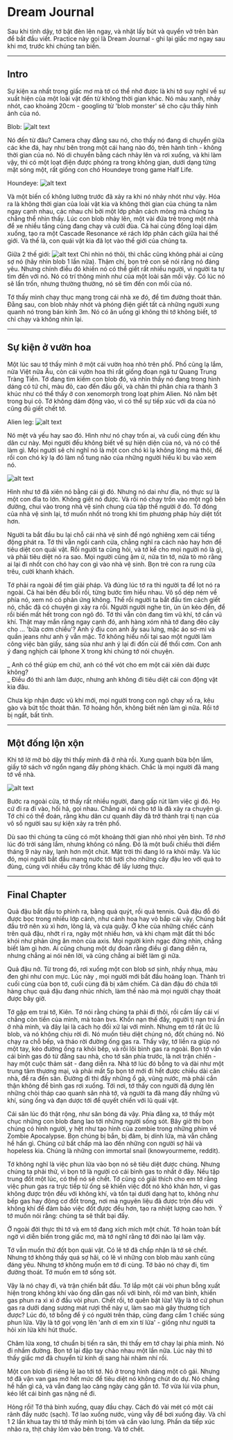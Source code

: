# Dream Journal

Sau khi tỉnh dậy, tớ bật đèn lên ngay, và nhặt lấy bút và quyển vở trên bàn để bắt đầu viết. Practice này gọi là Dream Journal - ghi lại giấc mơ ngay sau khi mơ, trước khi chúng tan biến.

---

## Intro

Sự kiện xa nhất trong giấc mơ mà tớ có thể nhớ được là khi tớ suy nghĩ về sự xuất hiện của một loài vật đến từ không thời gian khác. Nó màu xanh, nhảy nhót, cao khoảng 20cm - googling từ 'blob monster' sẽ cho cậu thấy hình ảnh của nó.

Blob: ![alt text](data/babyblob.png)

Nó đến từ đâu? Camera chạy đằng sau nó, cho thấy nó đang di chuyển giữa các khe đá, hay như bên trong một cái hang nào đó, trên hành tinh - không thời gian của nó. Nó di chuyển bằng cách nhảy lên và rơi xuống, và khi làm vậy, thì có một loạt điện được phóng ra trong không gian, dưới dạng từng mặt sóng một, rất giống con chó Houndeye trong game Half Life.

Houndeye: ![alt text](data/houndeye.jpg)

Và một biến cố không lường trước đã xảy ra khi nó nhảy nhót như vậy. Hóa ra là không thời gian của loài vật kia và không thời gian của chúng ta nằm ngay cạnh nhau, các nhau chỉ bởi một lớp phân cách mỏng mà chúng ta chẳng thể nhìn thấy. Lúc con blob nhảy lên, một vài đứa trẻ trong một nhà để xe nhiều tầng cũng đang chạy và cười đùa. Cả hai cùng đồng loại dậm xuống, tạo ra một Cascade Resonance xé rách lớp phân cách giữa hai thế giới. Và thế là, con quái vật kia đã lọt vào thế giới của chúng ta.

Giữa 2 thế giới: ![alt text](data/demogorgon-slime.png)
Chỉ nhìn nó thôi, thì chắc cũng không phải ai cũng sợ nó (hãy nhìn blob 1 lần nữa). Thậm chí, bọn trẻ con sẽ nói rằng nó đáng yêu. Nhưng chính điều đó khiến nó có thể giết rất nhiều người, vì người ta tự tìm đến với nó. Nó có trí thông minh như của một loài săn mồi vậy. Có lúc nó sẽ lẩn trốn, nhưng thường thường, nó sẽ tìm đến con mồi của nó.

Tớ thấy mình chạy thục mạng trong cái nhà xe đó, để tìm đường thoát thân. Đằng sau, con blob nhảy nhót và phóng điện giết tất cả những người xung quanh nó trong bán kính 3m. Nó có ăn uống gì không thì tớ không biết, tớ chỉ chạy và không nhìn lại.

---

## Sự kiện ở vườn hoa

Một lúc sau tớ thấy mình ở một cái vườn hoa nhỏ trên phố. Phố cũng lạ lắm, nửa Việt nửa Âu, còn cái vườn hoa thì rất giống đoạn ngã tư Quang Trung Tràng Tiền. Tớ đang tìm kiếm con blob đó, và nhìn thấy nó đang trong hình dáng có tứ chi, màu đỏ, cao đến đầu gối, và chân thì phân chia ra thành 3 khúc như có thể thấy ở con xenomorph trong loạt phim Alien. Nó nằm bệt trong bụi cỏ. Tớ không dám động vào, vì có thể sự tiếp xúc với da của nó cũng đủ giết chết tớ.

Alien leg: ![alt text](data/alienleg.gif)

Nó mệt và yếu hay sao đó. Hình như nó chạy trốn ai, và cuối cùng đến khu dân cư này. Mọi người đều không biết về sự hiện diện của nó, và nó có thể làm gì. Mọi người sẽ chỉ nghĩ nó là một con chó kì lạ không lông mà thôi, để rồi con chó kỳ lạ đó làm nổ tung não của những người hiếu kì bu vào xem nó.

![alt text](data/halflife2.jpg)

Hình như tớ đã xiên nó bằng cái gì đó. Nhưng nó dai như đỉa, nó thực sự là một con đỉa to lớn. Không giết nó được. Và rồi nó chạy trốn vào một ngõ bên đường, chui vào trong nhà vệ sinh chung của tập thể người ở đó. Tớ đóng của nhà vệ sinh lại, tớ muốn nhốt nó trong khi tìm phương pháp hủy diệt tốt hơn.

Người ta bắt đầu bu lại chỗ cái nhà vệ sinh để ngó nghiêng xem cái tiếng động phát ra. Tớ thì vẫn ngồi canh cửa, chẳng nghĩ ra cách nào hay hơn để tiêu diệt con quái vật. Rồi người ta cũng hỏi, và tớ kể cho mọi người nó là gì, và phải tiêu diệt nó ra sao. Mọi người cũng ậm ừ, nửa tin tớ, nửa tò mò rằng ai lại đi nhốt con chó hay con gì vào nhà vệ sinh. Bọn trẻ con ra rung cửa trêu, cười khanh khách.

Tớ phải ra ngoài để tìm giải pháp. Và đúng lúc tớ ra thì người ta để lọt nó ra ngoài. Cả hai bên đều bối rối, từng bước tìm hiểu nhau. Vô số dép ném về phía nó, xem nó có phản ứng không. Thế rồi người ta bắt đầu tìm cách giết nó, chắc đã có chuyện gì xảy ra rồi. Người người nghe tin, ùn ùn kéo đến, để rồi biến mất hết trong con ngõ đó. Tớ thì vẫn còn đang tìm vũ khí, tớ cần vũ khí. Thật may mắn rằng ngay cạnh đó, anh hàng xóm nhà tớ đang đẽo cây cho ... 'bữa cơm chiều'? Anh ý địu con anh ấy sau lưng, mặc áo sơ-mi và quần jeans như anh ý vẫn mặc. Tớ không hiểu nổi tại sao một người làm công việc bàn giấy, sáng sủa như anh ý lại đi đốn củi để thổi cơm. Con anh ý đang nghịch cái Iphone X trong khi chúng tớ nói chuyện.

_ Anh có thể giúp em chứ, anh có thể vót cho em một cái xiên dài được không?  
_ Điều đó thì anh làm được, nhưng anh không đi tiêu diệt cái con động vật kia đâu.

Chưa kịp nhận được vũ khí mới, mọi người trong con ngõ chạy xồ ra, kêu gào và bứt tốc thoát thân. Tớ hoảng hồn, không biết nên làm gì nữa. Rồi tớ bị ngất, bất tỉnh.

---

## Một đống lộn xộn

Khi tớ lờ mờ bò dậy thì thấy mình đã ở nhà rồi. Xung quanh bừa bộn lắm, giấy tờ sách vở ngổn ngang đầy phòng khách. Chắc là mọi người đã mang tớ về nhà.

![alt text](data/enviroment.jpg)

Bước ra ngoài cửa, tớ thấy rất nhiều người, đang gấp rút làm việc gì đó. Họ cứ đi ra đi vào, hối hả, gọi nhau. Chẳng ai nói cho tớ là đã xảy ra chuyện gì. Tớ chỉ có thể đoán, rằng khu dân cư quanh đây đã trở thành trại tị nạn của vô số người sau sự kiện xảy ra trên phố.

Dù sao thì chúng ta cũng có một khoảng thời gian nhỏ nhoi yên bình. Tớ nhớ lúc đó trời sáng lắm, nhưng không có nắng. Đó là một buổi chiều thời điểm tháng 9 này này, lạnh hơn một chút. Mặt trời thì đang ló ra khỏi mây. Và lúc đó, mọi người bắt đầu mang nước tới tưới cho những cây đậu leo với quả to đùng, cùng với nhiều cây trồng khác để lấy lương thực.

---

## Final Chapter

Quả đậu bắt đầu to phình ra, bằng quả quýt, rồi quả tennis. Quả đậu đỗ đó được bọc trong nhiều lớp cánh, như cánh hoa hay vỏ bắp cải vậy. Chúng bắt đầu trở nên xù xì hơn, lông lá, và cựa quậy. Ở khe của những chiếc cánh trên quả đậu, nhớt rỉ ra, ngày một nhiều hơn, và khi chạm mặt đất thì bốc khói như phản ứng ăn mòn của axis. Mọi người kinh ngạc đứng nhìn, chẳng biết làm gì hơn. Ai cũng chung một dự đoán rằng điều gì đang diễn ra, nhưng chẳng ai nói nên lời, và cũng chẳng ai biết làm gì nữa.

Quả đậu nở. Từ trong đó, rơi xuống một con blob sơ sinh, nhầy nhụa, màu đen ghi như con mực. Lúc này , mọi người mới bắt đầu hoảng loạn. Thành trì cuối cùng của bọn tớ, cuối cùng đã bị xâm chiếm. Cả dàn đậu đó chứa tới hàng chục quả đậu đang nhúc nhích, làm thế nào mà mọi người chạy thoát được bây giờ.

Tớ gặp em trai tớ, Kiên. Tớ nói rằng chúng ta phải đi thôi, rồi cầm lấy cái ví chẳng còn tiền của mình, mà toàn bvs. Khốn nạn thế đấy, người tị nạn trú ẩn ở nhà mình, và đây lại là cách họ đối xử lại với mình. Nhưng em tớ rất ức lũ blob, và nó không chịu rời đi. Nó muốn tiêu diệt chúng nó, đốt chúng nó. Nó chạy ra chỗ bếp, và tháo rời đường ống gas ra. Thấy vậy, tớ liền ra giúp nó một tay, kéo đường ống ra khỏi bếp, và rồi lôi bình gas ra ngoài. Bọn tớ vần cái bình gas đó từ đằng sau nhà, cho tớ sân phía trước, là nơi trận chiến - hay một cuộc thảm sát - đang diễn ra. Nhà tớ lúc đó bỗng to và dài như một trung tâm thương mại, và phải mất 5p bọn tớ mới đi hết được chiều dài căn nhà, để ra đến sân. Đường đi thì đầy những ổ gà, vũng nước, mà phải cần thận không để bình gas rơi xuống. Tới nơi, tớ thấy con người đã dựng lên những chòi tháp cao quanh sân nhà tớ, và người ta đã mang đầy những vũ khí, súng ống và đạn dược tới để quyết chiến với lũ quái vật.

Cái sân lúc đó thật rộng, như sân bóng đá vậy. Phía đằng xa, tớ thấy một chục những con blob đang lao tới những người sống sót. Bây giờ thì bọn chúng có hình người, y hệt như tạo hình của zombie trong những phim về Zombie Apocalypse. Bọn chúng bị bắn, bị đâm, bị dính lửa, mà vẫn chẳng hề hấn gì. Chúng cứ bất chấp mà lao đến những con người sợ hãi và hopeless kia. Chúng là những con immortal snail (knowyourmeme, reddit).

Tớ không nghĩ là việc phun lửa vào bọn nó sẽ tiêu diệt được chúng. Nhưng chúng ta phải thử, vì bọn tớ là người có cái bình gas to nhất ở đây. Nếu tập trung đốt một lúc, có thể nó sẽ chết. Tớ cũng có giải thích cho em tớ rằng việc phun gas ra trực tiếp từ ống sẽ khiến việc đốt nó khó khăn hơn, vì gas không được trộn đều với không khí, và tồn tại dưới dạng hạt to, không như bếp gas hay động cơ đốt trong, nơi mà nguyên liệu đã được trộn đều với không khí để đảm bảo việc đốt được đều hơn, tạo ra nhiệt lượng cao hơn. Ý tớ muốn nói rằng: chúng ta sẽ thất bại đấy.

Ở ngoài đời thực thì tớ và em tớ đang xích mích một chút. Tớ hoàn toàn bất ngờ vì diễn biến trong giấc mơ, mà tớ nghĩ rằng tớ đời nào lại làm vậy.

Tớ vẫn muốn thử đốt bọn quái vật. Có lẽ tớ đã chấp nhận là tớ sẽ chết. Nhưng tớ không thấy quá sợ hãi, có lẽ vì những con blob màu xanh cũng đáng yêu. Nhưng tớ không muốn em tớ đi cùng. Tớ bảo nó chạy đi, tìm đường thoát. Tớ muốn em tớ sống sót.

Vậy là nó chạy đi, và trận chiến bắt đầu. Tớ lắp một cái vòi phun bỗng xuất hiện trong không khí vào ống dẫn gas nối với bình, rồi mở van bình, khiến gas phun ra xì xì ở đầu vòi phun. Chết rồi, tớ quên bật lửa! Vậy là tớ cứ phun gas ra dưới dạng sương mát rượi thế này ư, làm sao mà gây thương tích được? Lúc đó, tớ bỗng để ý có người trên tháp, cũng đang cầm 1 chiếc súng phun lửa. Vậy là tớ gọi vọng lên 'anh ơi em xin tí lửa' - giống như người ta hỏi xin lửa khi hút thuốc.

Châm lửa xong, tớ chuẩn bị tiến ra sân, thì thấy em tớ chạy lại phía mình. Nó đi nhầm đường. Bọn tớ lại đập tay chào nhau một lần nữa. Lúc này thì tớ thấy giấc mơ đã chuyển từ kinh dị sang hài nhảm nhí rồi.

Một con blob đi riêng lẻ lao tới tớ. Nó ở trong hình dáng một cô gái. Nhưng tớ đã vặn van gas mở hết mức để tiêu diệt nó không chút do dự. Nó chẳng hề hấn gì cả, và vẫn đang lao càng ngày càng gần tớ. Tớ vừa lùi vừa phun, kéo lết cái bình gas nặng nề đi.

Hỏng rồi! Tớ thả bình xuống, quay đầu chạy. Cách đó vài mét có một cái rãnh đầy nước (sạch). Tớ lao xuống nước, vùng vẫy để bơi xuống đáy. Và chỉ 1 2 lần khua tay thì tớ thấy mình bị tóm và cắn vào lưng. Phần da tiếp xúc nhão ra, thịt chảy lõm vào bên trong. Và tớ chết.
